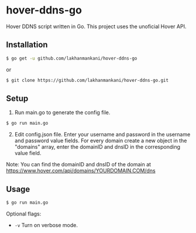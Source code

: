 # hover-ddns-go
Hover DDNS script written in Go. This project uses the unoficial Hover API.

## Installation
```bash
$ go get -u github.com/lakhanmankani/hover-ddns-go
```
or
```bash
$ git clone https://github.com/lakhanmankani/hover-ddns-go.git
```

## Setup
1. Run main.go to generate the config file.
```bash
$ go run main.go
```

2. Edit config.json file. Enter your username and password in the username and password value fields. For every domain create a new object in the "domains" array, enter the domainID and dnsID in the corresponding value field.

Note: You can find the domainID and dnsID of the domain at https://www.hover.com/api/domains/YOURDOMAIN.COM/dns
## Usage
```bash
$ go run main.go
```
Optional flags:
* ```-v``` Turn on verbose mode.
